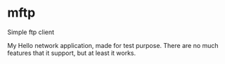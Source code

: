 # mftp
Simple ftp client

My Hello network application, made for test purpose. There are no much features that it support, but at least it works. 
